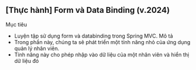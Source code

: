 ## [Thực hành] Form và Data Binding (v.2024)
Mục tiêu
- Luyện tập sử dụng form và databinding trong Spring MVC.
Mô tả
- Trong phần này, chúng ta sẽ phát triển một tính năng nhỏ của ứng dụng quản lý nhân viên.
- Tính năng này cho phép nhập vào dữ liệu của một nhân viên và hiển thị dữ liệu đó
